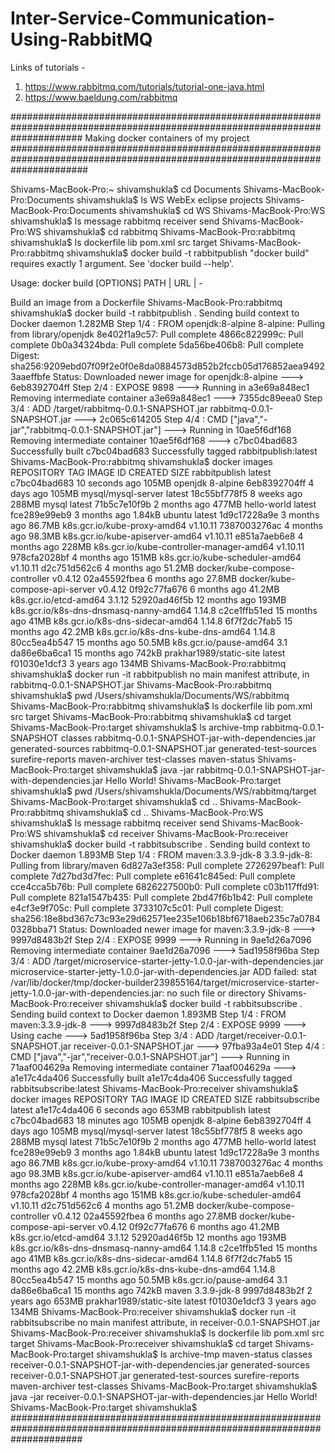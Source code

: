 # Inter-Service-Communication-Using-RabbitMQ

Links of tutorials -

1) https://www.rabbitmq.com/tutorials/tutorial-one-java.html
2) https://www.baeldung.com/rabbitmq


#############################################################################################################################
Making docker containers of my project
##############################################################################################################################

Shivams-MacBook-Pro:~ shivamshukla$ cd Documents
Shivams-MacBook-Pro:Documents shivamshukla$ ls
WS			WebEx			eclipse projects
Shivams-MacBook-Pro:Documents shivamshukla$ cd WS
Shivams-MacBook-Pro:WS shivamshukla$ ls
message		rabbitmq	receiver	send
Shivams-MacBook-Pro:WS shivamshukla$ cd rabbitmq
Shivams-MacBook-Pro:rabbitmq shivamshukla$ ls
dockerfile	lib		pom.xml		src		target
Shivams-MacBook-Pro:rabbitmq shivamshukla$ docker build -t rabbitpublish
"docker build" requires exactly 1 argument.
See 'docker build --help'.

Usage:  docker build [OPTIONS] PATH | URL | -

Build an image from a Dockerfile
Shivams-MacBook-Pro:rabbitmq shivamshukla$ docker build -t rabbitpublish .
Sending build context to Docker daemon  1.282MB
Step 1/4 : FROM openjdk:8-alpine
8-alpine: Pulling from library/openjdk
8e402f1a9c57: Pull complete 
4866c822999c: Pull complete 
0b0a34324bda: Pull complete 
5da56be406b8: Pull complete 
Digest: sha256:9209ebd07f09f2e0f0e8da0884573d852b2fccb05d176852aea94923aaeffbfe
Status: Downloaded newer image for openjdk:8-alpine
 ---> 6eb8392704ff
Step 2/4 : EXPOSE 9898
 ---> Running in a3e69a848ec1
Removing intermediate container a3e69a848ec1
 ---> 7355dc89eea0
Step 3/4 : ADD /target/rabbitmq-0.0.1-SNAPSHOT.jar rabbitmq-0.0.1-SNAPSHOT.jar
 ---> 2c065c614205
Step 4/4 : CMD ["java","-jar","rabbitmq-0.0.1-SNAPSHOT.jar"]
 ---> Running in 10ae5f6df168
Removing intermediate container 10ae5f6df168
 ---> c7bc04bad683
Successfully built c7bc04bad683
Successfully tagged rabbitpublish:latest
Shivams-MacBook-Pro:rabbitmq shivamshukla$ docker images
REPOSITORY                                 TAG                 IMAGE ID            CREATED             SIZE
rabbitpublish                              latest              c7bc04bad683        10 seconds ago      105MB
openjdk                                    8-alpine            6eb8392704ff        4 days ago          105MB
mysql/mysql-server                         latest              18c55bf778f5        8 weeks ago         288MB
mysql                                      latest              71b5c7e10f9b        2 months ago        477MB
hello-world                                latest              fce289e99eb9        3 months ago        1.84kB
ubuntu                                     latest              1d9c17228a9e        3 months ago        86.7MB
k8s.gcr.io/kube-proxy-amd64                v1.10.11            7387003276ac        4 months ago        98.3MB
k8s.gcr.io/kube-apiserver-amd64            v1.10.11            e851a7aeb6e8        4 months ago        228MB
k8s.gcr.io/kube-controller-manager-amd64   v1.10.11            978cfa2028bf        4 months ago        151MB
k8s.gcr.io/kube-scheduler-amd64            v1.10.11            d2c751d562c6        4 months ago        51.2MB
docker/kube-compose-controller             v0.4.12             02a45592fbea        6 months ago        27.8MB
docker/kube-compose-api-server             v0.4.12             0f92c77fa676        6 months ago        41.2MB
k8s.gcr.io/etcd-amd64                      3.1.12              52920ad46f5b        12 months ago       193MB
k8s.gcr.io/k8s-dns-dnsmasq-nanny-amd64     1.14.8              c2ce1ffb51ed        15 months ago       41MB
k8s.gcr.io/k8s-dns-sidecar-amd64           1.14.8              6f7f2dc7fab5        15 months ago       42.2MB
k8s.gcr.io/k8s-dns-kube-dns-amd64          1.14.8              80cc5ea4b547        15 months ago       50.5MB
k8s.gcr.io/pause-amd64                     3.1                 da86e6ba6ca1        15 months ago       742kB
prakhar1989/static-site                    latest              f01030e1dcf3        3 years ago         134MB
Shivams-MacBook-Pro:rabbitmq shivamshukla$ docker run -it rabbitpublish
no main manifest attribute, in rabbitmq-0.0.1-SNAPSHOT.jar
Shivams-MacBook-Pro:rabbitmq shivamshukla$ pwd
/Users/shivamshukla/Documents/WS/rabbitmq
Shivams-MacBook-Pro:rabbitmq shivamshukla$ ls
dockerfile	lib		pom.xml		src		target
Shivams-MacBook-Pro:rabbitmq shivamshukla$ cd target
Shivams-MacBook-Pro:target shivamshukla$ ls
archive-tmp						rabbitmq-0.0.1-SNAPSHOT
classes							rabbitmq-0.0.1-SNAPSHOT-jar-with-dependencies.jar
generated-sources					rabbitmq-0.0.1-SNAPSHOT.jar
generated-test-sources					surefire-reports
maven-archiver						test-classes
maven-status
Shivams-MacBook-Pro:target shivamshukla$ java -jar rabbitmq-0.0.1-SNAPSHOT-jar-with-dependencies.jar
Hello World!
Shivams-MacBook-Pro:target shivamshukla$ pwd
/Users/shivamshukla/Documents/WS/rabbitmq/target
Shivams-MacBook-Pro:target shivamshukla$ cd ..
Shivams-MacBook-Pro:rabbitmq shivamshukla$ cd ..
Shivams-MacBook-Pro:WS shivamshukla$ ls
message		rabbitmq	receiver	send
Shivams-MacBook-Pro:WS shivamshukla$ cd receiver
Shivams-MacBook-Pro:receiver shivamshukla$ docker build -t rabbitsubscribe .
Sending build context to Docker daemon  1.893MB
Step 1/4 : FROM maven:3.3.9-jdk-8
3.3.9-jdk-8: Pulling from library/maven
6d827a3ef358: Pull complete 
2726297beaf1: Pull complete 
7d27bd3d7fec: Pull complete 
e61641c845ed: Pull complete 
cce4cca5b76b: Pull complete 
6826227500b0: Pull complete 
c03b117ffd91: Pull complete 
821a1547b435: Pull complete 
2bd47f6b1b42: Pull complete 
e4cf3e9f705c: Pull complete 
3733107c5c01: Pull complete 
Digest: sha256:18e8bd367c73c93e29d62571ee235e106b18bf6718aeb235c7a07840328bba71
Status: Downloaded newer image for maven:3.3.9-jdk-8
 ---> 9997d8483b2f
Step 2/4 : EXPOSE 9999
 ---> Running in 9ae1d26a7096
Removing intermediate container 9ae1d26a7096
 ---> 5ad1958f96ba
Step 3/4 : ADD /target/microservice-starter-jetty-1.0.0-jar-with-dependencies.jar microservice-starter-jetty-1.0.0-jar-with-dependencies.jar
ADD failed: stat /var/lib/docker/tmp/docker-builder239855164/target/microservice-starter-jetty-1.0.0-jar-with-dependencies.jar: no such file or directory
Shivams-MacBook-Pro:receiver shivamshukla$ docker build -t rabbitsubscribe .
Sending build context to Docker daemon  1.893MB
Step 1/4 : FROM maven:3.3.9-jdk-8
 ---> 9997d8483b2f
Step 2/4 : EXPOSE 9999
 ---> Using cache
 ---> 5ad1958f96ba
Step 3/4 : ADD /target/receiver-0.0.1-SNAPSHOT.jar receiver-0.0.1-SNAPSHOT.jar
 ---> 97fba93a4e01
Step 4/4 : CMD ["java","-jar","receiver-0.0.1-SNAPSHOT.jar"]
 ---> Running in 71aaf004629a
Removing intermediate container 71aaf004629a
 ---> a1e17c4da406
Successfully built a1e17c4da406
Successfully tagged rabbitsubscribe:latest
Shivams-MacBook-Pro:receiver shivamshukla$ docker images
REPOSITORY                                 TAG                 IMAGE ID            CREATED             SIZE
rabbitsubscribe                            latest              a1e17c4da406        6 seconds ago       653MB
rabbitpublish                              latest              c7bc04bad683        18 minutes ago      105MB
openjdk                                    8-alpine            6eb8392704ff        4 days ago          105MB
mysql/mysql-server                         latest              18c55bf778f5        8 weeks ago         288MB
mysql                                      latest              71b5c7e10f9b        2 months ago        477MB
hello-world                                latest              fce289e99eb9        3 months ago        1.84kB
ubuntu                                     latest              1d9c17228a9e        3 months ago        86.7MB
k8s.gcr.io/kube-proxy-amd64                v1.10.11            7387003276ac        4 months ago        98.3MB
k8s.gcr.io/kube-apiserver-amd64            v1.10.11            e851a7aeb6e8        4 months ago        228MB
k8s.gcr.io/kube-controller-manager-amd64   v1.10.11            978cfa2028bf        4 months ago        151MB
k8s.gcr.io/kube-scheduler-amd64            v1.10.11            d2c751d562c6        4 months ago        51.2MB
docker/kube-compose-controller             v0.4.12             02a45592fbea        6 months ago        27.8MB
docker/kube-compose-api-server             v0.4.12             0f92c77fa676        6 months ago        41.2MB
k8s.gcr.io/etcd-amd64                      3.1.12              52920ad46f5b        12 months ago       193MB
k8s.gcr.io/k8s-dns-dnsmasq-nanny-amd64     1.14.8              c2ce1ffb51ed        15 months ago       41MB
k8s.gcr.io/k8s-dns-sidecar-amd64           1.14.8              6f7f2dc7fab5        15 months ago       42.2MB
k8s.gcr.io/k8s-dns-kube-dns-amd64          1.14.8              80cc5ea4b547        15 months ago       50.5MB
k8s.gcr.io/pause-amd64                     3.1                 da86e6ba6ca1        15 months ago       742kB
maven                                      3.3.9-jdk-8         9997d8483b2f        2 years ago         653MB
prakhar1989/static-site                    latest              f01030e1dcf3        3 years ago         134MB
Shivams-MacBook-Pro:receiver shivamshukla$ docker run -it rabbitsubscribe
no main manifest attribute, in receiver-0.0.1-SNAPSHOT.jar
Shivams-MacBook-Pro:receiver shivamshukla$ ls
dockerfile	lib		pom.xml		src		target
Shivams-MacBook-Pro:receiver shivamshukla$ cd target
Shivams-MacBook-Pro:target shivamshukla$ ls
archive-tmp						maven-status
classes							receiver-0.0.1-SNAPSHOT-jar-with-dependencies.jar
generated-sources					receiver-0.0.1-SNAPSHOT.jar
generated-test-sources					surefire-reports
maven-archiver						test-classes
Shivams-MacBook-Pro:target shivamshukla$ java -jar receiver-0.0.1-SNAPSHOT-jar-with-dependencies.jar
Hello World!
Shivams-MacBook-Pro:target shivamshukla$ 
#############################################################################################################################
